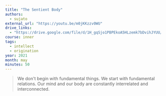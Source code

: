 ```yaml
---
title: "The Sentient Body"
authors:
  - sujato
external_url: "https://youtu.be/m0jKKzzv0WU"
drive_links:
  - "https://drive.google.com/file/d/1H_gqSjo1PBPEkoA5HLzemk7bDvihJYUU/view?usp=drivesdk"
course: inner
tags:
  - intellect
  - origination
year: 2021
month: may
minutes: 50
---
```


> We don't begin with fundamental things. We start with fundamental relations. Our mind and our body are constantly interrelated and interconnected.
